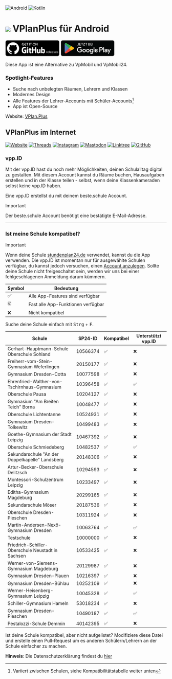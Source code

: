 ![Android](https://img.shields.io/badge/Android-3DDC84?style=for-the-badge&logo=android&logoColor=white)
![Kotlin](https://img.shields.io/badge/kotlin-%237F52FF.svg?style=for-the-badge&logo=kotlin&logoColor=white)

# <img src="https://vplan.plus/favicon.svg" height="35px"> VPlanPlus für Android

[<img src="https://raw.githubusercontent.com/Julius-Babies/Julius-Babies/main/static/ghreleases.png" alt="Get it on Github Releases" height="50px">](https://github.com/Julius-Babies/VPlanPlus/releases)
[<img src="https://raw.githubusercontent.com/Julius-Babies/Julius-Babies/main/static/googleplay.png" alt="Get it on Github Releases" height="50px">](https://play.google.com/store/apps/details?id=es.jvbabi.vplanplus)<br />

Diese App ist eine Alternative zu VpMobil und VpMobil24.

### Spotlight-Features

- Suche nach unbelegten Räumen, Lehrern und Klassen
- Modernes Design
- Alle Features der Lehrer-Accounts mit Schüler-Accounts[^1]
- App ist Open-Source

Website: [VPlan.Plus](https://vplan.plus)

## VPlanPlus im Internet
[![Website](https://img.shields.io/badge/website-005792?style=for-the-badge&logo=About.me&logoColor=white)](https://vplan.plus)
[![Threads](https://img.shields.io/badge/Threads-212121?style=for-the-badge&logo=Threads&logoColor=white)](https://www.threads.net/@vplanplus)
[![Instagram](https://img.shields.io/badge/Instagram-E4405F?style=for-the-badge&logo=instagram&logoColor=white)](https://www.instagram.com/vplanplus)
[![Mastodon](https://img.shields.io/badge/Mastodon-6364FF?style=for-the-badge&logo=Mastodon&logoColor=white)](https://mastodon.social/@vpp_app)
[![Linktree](https://img.shields.io/badge/linktree-39E09B?style=for-the-badge&logo=linktree&logoColor=white)](https://linktr.ee/vplanplus)
[![GitHub](https://img.shields.io/badge/GitHub-232323?style=for-the-badge&logo=github&logoColor=white)](https://github.com/VPlanPlus-Project/)

### vpp.ID

Mit der vpp.ID hast du noch mehr Möglichkeiten, deinen Schulalltag digital zu gestalten. Mit diesem Account kannst du
Räume buchen, Hausaufgaben erstellen und in der Klasse teilen - selbst, wenn deine Klassenkameraden selbst keine vpp.ID
haben.

Eine vpp.ID erstellst du mit deinem beste.schule Account.

> [!IMPORTANT]
> Der beste.schule Account benötigt eine bestätigte E-Mail-Adresse.

[^1]: Variiert zwischen Schulen, siehe Kompatibilitätstabelle weiter unten
<hr />

### Ist meine Schule kompatibel?

> [!IMPORTANT]
> Wenn deine Schule [stundenplan24.de](https://stundenplan24.de) verwendet, kannst du die App verwenden. Die vpp.ID ist
> momentan nur für ausgewählte Schulen verfügbar, du kannst jedoch versuchen,
> einen [Account anzulegen](https://vplan.plus/id). Sollte deine Schule nicht freigeschaltet sein, werden wir uns
> bei einer fehlgeschlagenen Anmeldung darum kümmern.

| Symbol | Bedeutung                          |
|--------|------------------------------------|
| ✅      | Alle App-Features sind verfügbar   |
| ☑️️️   | Fast alle App-Funktionen verfügbar |
| ❌      | Nicht kompatibel                   |

[^2]: Zu Beginn sind Lehrer oder Räume nicht immer vollständig, dieses Problem behebt sich bei Nutzung der App über
einige Tage.

Suche deine Schule einfach mit <kbd>Strg</kbd> + <kbd>F</kbd>.

| Schule                                                                                                                           | SP24-ID  | Kompatibel | Unterstützt vpp.ID |
|----------------------------------------------------------------------------------------------------------------------------------|----------|------------|--------------------|
| Gerhart-Hauptmann-Schule Oberschule Sohland                                                                                      | 10566374 | ✅          | ❌                  |
| Freiherr-vom-Stein-Gymnasium Weferlingen                                                                                         | 20150177 | ✅          | ❌                  |
| Gymnasium Dresden-Cotta                                                                                                          | 10077598 | ✅          | ❌                  |
| Ehrenfried-Walther-von-Tschirnhaus-Gymnasium                                                                                     | 10396458 | ✅          | ✅                  |
| Oberschule Pausa                                                                                                                 | 10204127 | ✅          | ❌                  |
| Gymnasium "Am Breiten Teich" Borna                                                                                               | 10048477 | ✅          | ❌                  |
| Oberschule Lichtentanne                                                                                                          | 10524931 | ✅          | ❌                  |
| Gymnasium Dresden-Tolkewitz                                                                                                      | 10499483 | ✅          | ❌                  |
| Goethe-Gymnasium der Stadt Leipzig                                                                                               | 10467392 | ✅          | ❌                  |
| Oberschule Schmiedeberg                                                                                                          | 10482537 | ✅          | ✅                  |
| Sekundarschule "An der Doppelkapelle" Landsberg                                                                                  | 20148306 | ✅          | ❌                  |
| Artur-Becker-Oberschule Delitzsch                                                                                                | 10294593 | ✅          | ❌                  |
| Montessori-Schulzentrum Leipzig                                                                                                  | 10233497 | ✅          | ❌                  |
| Editha-Gymnasium Magdeburg                                                                                                       | 20299165 | ✅          | ❌                  |
| Sekundarschule Möser                                                                                                             | 20187536 | ✅          | ❌                  |
| Oberschule Dresden-Pieschen                                                                                                      | 10311924 | ✅          | ❌                  |
| Martin-Andersen-Nexö-Gymnasium Dresden                                                                                           | 10063764 | ✅          | ✅                  |
| Testschule                                                                                                                       | 10000000 | ✅️          | ❌                  |
| Friedrich-Schiller-Oberschule Neustadt in Sachsen                                                                                | 10533425 | ✅          | ❌                  |
| Werner-von-Siemens-Gymnasium Magdeburg                                                                                           | 20129987 | ✅          | ❌                  |
| Gymnasium Dresden-Plauen                                                                                                         | 10216397 | ✅          | ❌                  |
| Gymnasium Dresden-Bühlau                                                                                                         | 10252109 | ✅          | ❌                  |
| Werner-Heisenberg-Gymnasium Leipzig                                                                                              | 10045328 | ✅          | ✅                  |
| Schiller-Gymnasium Hameln                                                                                                        | 53018234 | ✅          | ❌                  |
| Gymnasium Dresden-Pieschen                                                                                                       | 10490187 | ✅          | ✅                  |
| Pestalozzi-Schule Demmin                                                                                                         | 40142395 | ✅          | ❌                  |

Ist deine Schule kompatibel, aber nicht aufgelistet? Modifiziere diese Datei und erstelle einen Pull-Request um es
anderen Schülern/Lehrern an der Schule einfacher zu machen.

**Hinweis**: Die Datenschutzerklärung findest
du [hier](https://vplan.plus/privacy)
